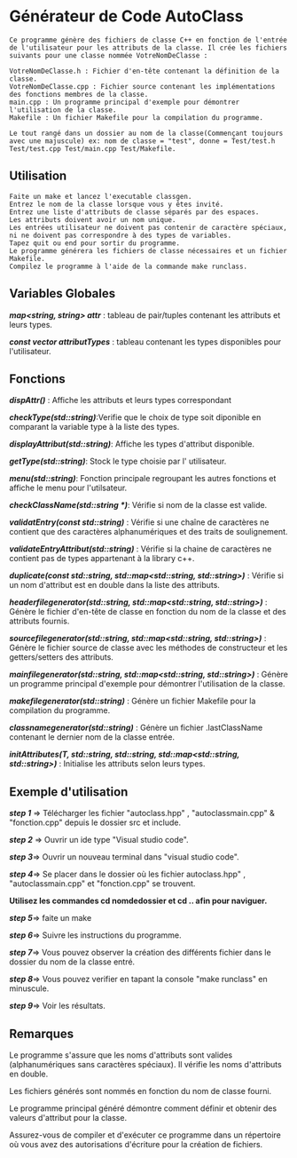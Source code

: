 # **Générateur de Code AutoClass**

    Ce programme génère des fichiers de classe C++ en fonction de l'entrée de l'utilisateur pour les attributs de la classe. Il crée les fichiers suivants pour une classe nommée VotreNomDeClasse :

    VotreNomDeClasse.h : Fichier d'en-tête contenant la définition de la classe.
    VotreNomDeClasse.cpp : Fichier source contenant les implémentations des fonctions membres de la classe.
    main.cpp : Un programme principal d'exemple pour démontrer l'utilisation de la classe.
    Makefile : Un fichier Makefile pour la compilation du programme.

    Le tout rangé dans un dossier au nom de la classe(Commençant toujours avec une majuscule) ex: nom de classe = "test", donne = Test/test.h Test/test.cpp Test/main.cpp Test/Makefile.

## **Utilisation**

    Faite un make et lancez l'executable classgen.
    Entrez le nom de la classe lorsque vous y êtes invité.
    Entrez une liste d'attributs de classe séparés par des espaces.
    Les attributs doivent avoir un nom unique.
    Les entrées utilisateur ne doivent pas contenir de caractère spéciaux, ni ne doivent pas correspondre à des types de variables.
    Tapez quit ou end pour sortir du programme.
    Le programme générera les fichiers de classe nécessaires et un fichier Makefile.
    Compilez le programme à l'aide de la commande make runclass.

## **Variables Globales**
**_map<string, string> attr_** : tableau de pair/tuples contenant les attributs et leurs types.


**_const vector<string> attributTypes_** : tableau contenant les types disponibles pour l'utilisateur.


## **Fonctions**

**_dispAttr()_** : Affiche les attributs et leurs types correspondant

**_checkType(std::string)_**:Verifie que le choix de type soit diponible en comparant la variable type à la liste des types.

**_displayAttribut(std::string)_**: Affiche les types d'attribut disponible.

**_getType(std::string)_**: Stock le type choisie par l' utilisateur.

**_menu(std::string)_**: Fonction principale regroupant les autres fonctions et affiche le menu pour l'utilsateur.

**_checkClassName(std::string *)_**: Vérifie si nom de la classe est valide.

**_validatEntry(const std::string)_** : Vérifie si une chaîne de caractères ne contient que des caractères alphanumériques et des traits de soulignement.

**_validateEntryAttribut(std::string)_** : Vérifie si la chaine de caractères ne contient pas de types appartenant à la library c++.

**_duplicate(const std::string, std::map<std::string, std::string>)_** : Vérifie si un nom d'attribut est en double dans la liste des attributs.

**_headerfilegenerator(std::string, std::map<std::string, std::string>)_** : Génère le fichier d'en-tête de classe en fonction du nom de la classe et des attributs fournis.

**_sourcefilegenerator(std::string, std::map<std::string, std::string>)_** : Génère le fichier source de classe avec les méthodes de constructeur et les getters/setters des attributs.

**_mainfilegenerator(std::string, std::map<std::string, std::string>)_** : Génère un programme principal d'exemple pour démontrer l'utilisation de la classe.

**_makefilegenerator(std::string)_** : Génère un fichier Makefile pour la compilation du programme.

**_classnamegenerator(std::string)_** : Génère un fichier .lastClassName contenant le dernier nom de la classe entrée.

**_initAttributes(T, std::string, std::string, std::map<std::string, std::string>)_** : Initialise les attributs selon leurs types.


## **Exemple d'utilisation**

**_step 1_** => Télécharger les fichier "autoclass.hpp" , "autoclassmain.cpp" & "fonction.cpp" depuis le dossier src et include.

**_step 2_** => Ouvrir un ide type "Visual studio code".

**_step 3_**=> Ouvrir un nouveau terminal dans "visual studio code".

**_step 4_**=> Se placer dans le dossier où les fichier autoclass.hpp" , "autoclassmain.cpp" et "fonction.cpp" se trouvent.

**Utilisez les commandes cd nomdedossier et cd .. afin pour naviguer.**

**_step 5_**=> faite un make

**_step 6_**=> Suivre les instructions du programme.

**_step 7_**=> Vous pouvez observer la création des différents fichier dans le dossier du nom de la classe entré.

**_step 8_**=> Vous pouvez verifier en tapant la console "make runclass" en minuscule.

**_step 9_**=> Voir les résultats.

## **Remarques**

Le programme s'assure que les noms d'attributs sont valides (alphanumériques sans caractères spéciaux).
Il vérifie les noms d'attributs en double.

Les fichiers générés sont nommés en fonction du nom de classe fourni.

Le programme principal généré démontre comment définir et obtenir des valeurs d'attribut pour la classe.

Assurez-vous de compiler et d'exécuter ce programme dans un répertoire où vous avez des autorisations d'écriture pour la création de fichiers.
